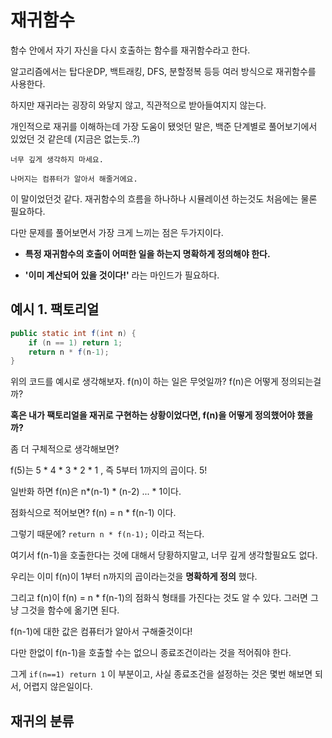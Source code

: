 # 재귀함수

함수 안에서 자기 자신을 다시 호출하는 함수를 재귀함수라고 한다.

알고리즘에서는 탑다운DP, 백트래킹, DFS, 분할정복 등등 여러 방식으로 재귀함수를 사용한다.

하지만 재귀라는 굉장히 와닿지 않고, 직관적으로 받아들여지지 않는다. 

개인적으로 재귀를 이해하는데 가장 도움이 됐엇던 말은, 백준 단계별로 풀어보기에서 있었던 것 같은데 (지금은 없는듯..?)

```
너무 깊게 생각하지 마세요.

나머지는 컴퓨터가 알아서 해줄거에요.
```

이 말이었던것 같다. 재귀함수의 흐름을 하나하나 시뮬레이션 하는것도 처음에는 물론 필요하다.

다만 문제를 풀어보면서 가장 크게 느끼는 점은 두가지이다.

- **특정 재귀함수의 호출이 어떠한 일을 하는지 명확하게 정의해야 한다.**

- **'이미 계산되어 있을 것이다!'** 라는 마인드가 필요하다.

## 예시 1. 팩토리얼

```java
public static int f(int n) {
    if (n == 1) return 1;
    return n * f(n-1);
}
```

위의 코드를 예시로 생각해보자. f(n)이 하는 일은 무엇일까? f(n)은 어떻게 정의되는걸까?

**혹은 내가 팩토리얼을 재귀로 구현하는 상황이었다면, f(n)을 어떻게 정의했어야 했을까?**

좀 더 구체적으로 생각해보면?

f(5)는 5 * 4 * 3 * 2 * 1 , 즉 5부터 1까지의 곱이다. 5!

일반화 하면 f(n)은 n*(n-1) * (n-2) ... * 1이다.

점화식으로 적어보면? f(n) = n * f(n-1) 이다.

그렇기 때문에? `return n * f(n-1);` 이라고 적는다.

여기서 f(n-1)을 호출한다는 것에 대해서 당황하지말고, 너무 깊게 생각할필요도 없다. 

우리는 이미 f(n)이 1부터 n까지의 곱이라는것을 **명확하게 정의** 했다. 

그리고 f(n)이 f(n) = n * f(n-1)의 점화식 형태를 가진다는 것도 알 수 있다. 그러면 그냥 그것을 함수에 옮기면 된다.

f(n-1)에 대한 값은 컴퓨터가 알아서 구해줄것이다!

다만 한없이 f(n-1)을 호출할 수는 없으니 종료조건이라는 것을 적어줘야 한다.

그게 `if(n==1) return 1` 이 부분이고, 사실 종료조건을 설정하는 것은 몇번 해보면 되서, 어렵지 않은일이다.

## 재귀의 분류

